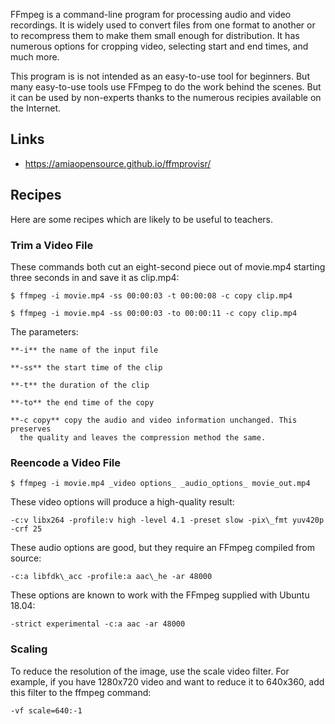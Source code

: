 FFmpeg is a command-line program for processing audio and video recordings.
It is widely used to convert files from one format to another or to
recompress them to make them small enough for distribution. It has numerous
options for cropping video, selecting start and end times, and much more.

This program is is not intended as an easy-to-use tool for beginners. But
many easy-to-use tools use FFmpeg to do the work behind the scenes. But it
can be used by non-experts thanks to the numerous recipies available on the
Internet.

## Links

* https://amiaopensource.github.io/ffmprovisr/

## Recipes

Here are some recipes which are likely to be useful to teachers.

### Trim a Video File

These commands both cut an eight-second piece out of movie.mp4 starting three
seconds in and save it as clip.mp4:

    $ ffmpeg -i movie.mp4 -ss 00:00:03 -t 00:00:08 -c copy clip.mp4

    $ ffmpeg -i movie.mp4 -ss 00:00:03 -to 00:00:11 -c copy clip.mp4

The parameters:

    **-i** the name of the input file

    **-ss** the start time of the clip

    **-t** the duration of the clip

    **-to** the end time of the copy

    **-c copy** copy the audio and video information unchanged. This preserves
      the quality and leaves the compression method the same.

### Reencode a Video File

    $ ffmpeg -i movie.mp4 _video options_ _audio_options_ movie_out.mp4 

These video options will produce a high-quality result:

    -c:v libx264 -profile:v high -level 4.1 -preset slow -pix\_fmt yuv420p -crf 25

These audio options are good, but they require an FFmpeg compiled from source:

    -c:a libfdk\_acc -profile:a aac\_he -ar 48000

These options are known to work with the FFmpeg supplied with Ubuntu 18.04:

    -strict experimental -c:a aac -ar 48000

### Scaling

To reduce the resolution of the image, use the scale video filter. For example,
if you have 1280x720 video and want to reduce it to 640x360, add this
filter to the ffmpeg command:

    -vf scale=640:-1



